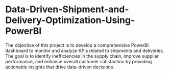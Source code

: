 # Data-Driven-Shipment-and-Delivery-Optimization-Using-PowerBI
The objective of this project is to develop a comprehensive PowerBI dashboard to monitor and analyze KPIs related to shipments and deliveries. The goal is to identify inefficiencies in the supply chain, improve supplier performance, and enhance overall customer satisfaction by providing actionable insights that drive data-driven decisions.
